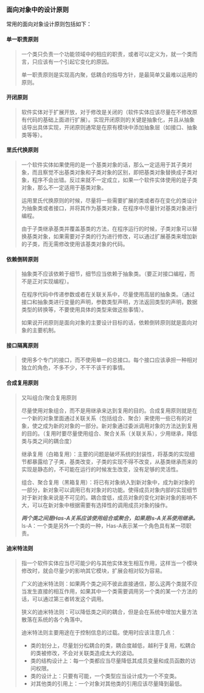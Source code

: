 ### 面向对象中的设计原则

常用的面向对象设计原则包括如下：

#### 单一职责原则

> ​ 一个类只负责一个功能领域中的相应的职责，或者可以定义为，就一个类而言，只应该有一个引起它变化的原因。
>
>  单一职责原则是实现高内聚，低耦合的指导方针，是最简单又最难以运用的原则。

#### 开闭原则

> 软件实体对于扩展开放，对于修改是关闭的（软件实体应该尽量在不修改原有代码的基础上面进行扩展）。实现开闭原则的关键是抽象化，并且从抽象话导出具体实现，开闭原则通常是在原有模块中添加抽象层（如接口、抽象类等等）。

#### 里氏代换原则

> 一个软件实体如果使用的是一个基类对象的话，那么一定适用于其子类对象，而且察觉不出基类对象和子类对象的区别，即把基类对象替换成子类对象，程序不会出错。反过来就不一定成立，如果一个软件实体使用的是子类对象，那么不一定适用于基类对象。
>
> 运用里氏代换原则的时候，尽量将一些需要扩展的类或者存在变化的类设计为抽象类或者接口，并将其作为基类对象，在程序中尽量针对基类对象进行编程。
>
> 由于子类继承基类并覆盖基类的方法，在程序运行的时候，子类对象可以替换基类对象，如果需要对子类的行为进行修改，可以通过扩展基类来增加新的子类，而无需修改使用该基类对象的代码。

#### 依赖倒转原则

> 抽象类不应该依赖于细节，细节应当依赖于抽象类。（要正对接口编程，而不是正对实现编程）。
>
> 在程序代码中传递参数或者在关联关系中，尽量使用高层的抽象类。（通过接口和抽象类进行变量的声明，参数类型声明，方法返回类型的声明，数据类型的转换等，不要使用具体的类型来做这些事情）。
>
> 如果说开闭原则是面向对象的主要设计目标的话，依赖倒转原则就是面向对象的主要机制。

#### 接口隔离原则

> 使用多个专门的接口，而不使用单一的总接口。每个接口应该承担一种相对独立的角色，不多不少，不干不该干的事情。

#### 合成复用原则

> 又叫组合/聚合复用原则
>
> 尽量使用对象组合，而不是用继承来达到复用的目的。合成复用原则就是在一个新的对象里面通过关联关系（包括组合、聚合）来使用一些已有的对象，使之成为新的对象的一部分。新对象通过委派调用对象的方法达到复用的目的。（复用时要尽量使用组合、聚合关系（关联关系），少用继承，降低类与类之间的耦合度）
>
> 继承复用（白箱复用）：主要的问题是破坏系统的封装性，将基类的实现细节都暴露给了子类，基类改变，子类的实现不得不改变，从基类继承而来的实现是静态的，不可能在运行的时候发生改变，没有足够的灵活性。
>
> 组合、聚合复用（黑箱复用）：将已有对象纳入到新对象中，成为新对象的一部分，新对象可以调用已有对象对的功能。使得成员对象内部的实现细节对于新对象来说是不可见的。耦合度低，成员对象的变化对新对象的影响不大，可以在新对象中根据需要有选择性的调用成员对象的操作。
>
>  ***两个类之间是Has-A关系应该使用组合或聚合，如果是Is-A关系使用继承。*** Is-A：一个类是另外一个类的一种，Has-A表示某一个角色具有某一项职责。

#### 迪米特法则

> 指一个软件实体应当尽可能少的与其他实体发生相互作用，这样当一个模块修改时，就会尽量少的影响其它模块，扩展会相对较为容易。
>
> 广义的迪米特法则：如果两个类之间不彼此直接通信，那么这两个类就不应当发生直接的相互作用，如果其中一个类需要调用另一个类的某一个方法的话，可以通过第三者转发这个调用。
>
> 狭义的迪米特法则：可以降低类之间的耦合，但是会在系统中增加大量方法散落在系统的各个角落中。
>
> 迪米特法则主要用途在于控制信息的过载。使用时应该注意几点：
>
> - 类的划分上，尽量划分松耦合的类，耦合度越低，越利于复用，松耦合的类被修改，不会对关联类造成太大的波动。
> - 类的结构设计上：每一个类都应当尽量降低其成员变量和成员函数的访问权限。
> - 类的设计上：只要有可能，一个类型应当设计成为一个不变类。
> - 对其他类的引用上：一个对象对其他类的引用应该尽量降到最低。

